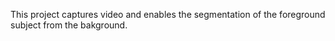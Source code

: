 This project captures video and enables the segmentation of the foreground subject from the bakground. 

